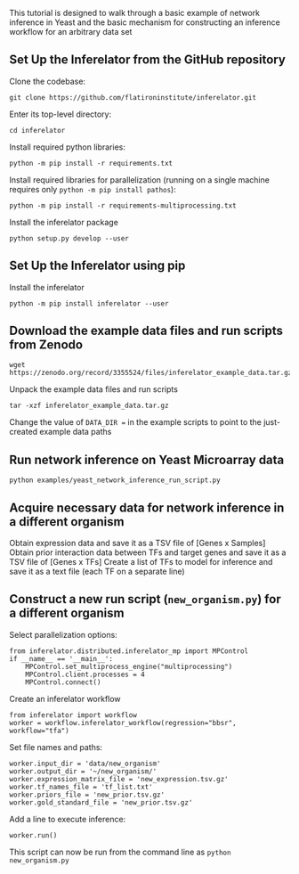 This tutorial is designed to walk through a basic example of network inference in Yeast and the basic mechanism for
constructing an inference workflow for an arbitrary data set

## Set Up the Inferelator from the GitHub repository

Clone the codebase:
```
git clone https://github.com/flatironinstitute/inferelator.git
```
Enter its top-level directory:
```
cd inferelator
```
Install required python libraries:
```
python -m pip install -r requirements.txt
```
Install required libraries for parallelization (running on a single machine requires only `python -m pip install pathos`):
```
python -m pip install -r requirements-multiprocessing.txt
```
Install the inferelator package
```
python setup.py develop --user
```

## Set Up the Inferelator using pip

Install the inferelator
```
python -m pip install inferelator --user
```

## Download the example data files and run scripts from Zenodo

```
wget https://zenodo.org/record/3355524/files/inferelator_example_data.tar.gz
```
Unpack the example data files and run scripts
```
tar -xzf inferelator_example_data.tar.gz
```
Change the value of `DATA_DIR =` in the example scripts to point to the just-created example data paths

## Run network inference on Yeast Microarray data

```
python examples/yeast_network_inference_run_script.py
```

## Acquire necessary data for network inference in a different organism

Obtain expression data and save it as a TSV file of [Genes x Samples]
Obtain prior interaction data between TFs and target genes and save it as a TSV file of [Genes x TFs]
Create a list of TFs to model for inference and save it as a text file (each TF on a separate line)

## Construct a new run script (`new_organism.py`) for a different organism

Select parallelization options:
```
from inferelator.distributed.inferelator_mp import MPControl
if __name__ == '__main__':
    MPControl.set_multiprocess_engine("multiprocessing")
    MPControl.client.processes = 4
    MPControl.connect()
```
Create an inferelator workflow
```
from inferelator import workflow
worker = workflow.inferelator_workflow(regression="bbsr", workflow="tfa")
```
Set file names and paths:
```
worker.input_dir = 'data/new_organism'
worker.output_dir = '~/new_organism/'
worker.expression_matrix_file = 'new_expression.tsv.gz'
worker.tf_names_file = 'tf_list.txt'
worker.priors_file = 'new_prior.tsv.gz'
worker.gold_standard_file = 'new_prior.tsv.gz'
```
Add a line to execute inference:
```
worker.run()
```
This script can now be run from the command line as `python new_organism.py`
